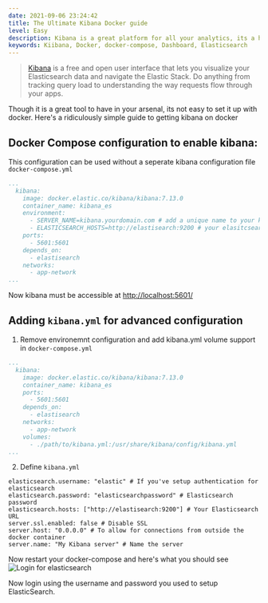 ```yaml
---
date: 2021-09-06 23:24:42
title: The Ultimate Kibana Docker guide
level: Easy
description: Kibana is a great platform for all your analytics, its a huuge pain to setup on docker. Here's what I've learnt tinkering with it for 3 months.
keywords: Kiibana, Docker, docker-compose, Dashboard, Elasticsearch
---
```

> [Kibana](https://www.elastic.co/kibana/) is a free and open user interface that lets you visualize your Elasticsearch data and navigate the Elastic Stack. Do anything from tracking query load to understanding the way requests flow through your apps. 

Though it is a great tool to have in your arsenal, its not easy to set it up with docker.
Here's a ridiculously simple guide to getting kibana on docker

## Docker Compose configuration to enable kibana:
This configuration can be used without a seperate kibana configuration file
`docker-compose.yml`
```yaml
...
  kibana:
    image: docker.elastic.co/kibana/kibana:7.13.0
    container_name: kibana_es
    environment:
      - SERVER_NAME=kibana.yourdomain.com # add a unique name to your kibana deployment
      - ELASTICSEARCH_HOSTS=http://elastisearch:9200 # your elasitcsearch deployment url - Assuming that you do not have elasticsearch authentication setup
    ports:
      - 5601:5601
    depends_on:
      - elastisearch
    networks:
      - app-network
...
```
Now kibana must be accessible at [http://localhost:5601/](http://localhost:5601/)

## Adding `kibana.yml` for advanced configuration

1. Remove environemnt configuration and add kibana.yml volume support in `docker-compose.yml`
```yaml
...
  kibana:
    image: docker.elastic.co/kibana/kibana:7.13.0
    container_name: kibana_es
    ports:
      - 5601:5601
    depends_on:
      - elastisearch
    networks:
      - app-network
    volumes:
      - ./path/to/kibana.yml:/usr/share/kibana/config/kibana.yml
...
```
2. Define `kibana.yml`
```
elasticsearch.username: "elastic" # If you've setup authentication for elasticsearch
elasticsearch.password: "elasticsearchpassword" # Elasticsearch password
elasticsearch.hosts: ["http://elastisearch:9200"] # Your Elasticsearch URL
server.ssl.enabled: false # Disable SSL
server.host: "0.0.0.0" # To allow for connections from outside the docker container
server.name: "My Kibana server" # Name the server
```

Now restart your docker-compose and here's what you should see
![Login for elasticsearch](https://res.cloudinary.com/poorna/image/upload/c_scale,w_900/v1631025164/my-blog/Screenshot_2021-09-07_at_19-59-52_Elastic.png)

Now login using the username and password you used to setup ElasticSearch.


